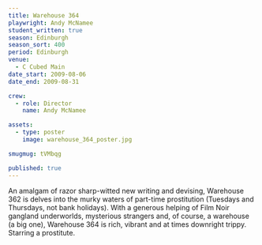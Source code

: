 ```yaml
---
title: Warehouse 364
playwright: Andy McNamee
student_written: true
season: Edinburgh
season_sort: 400
period: Edinburgh
venue:
  - C Cubed Main
date_start: 2009-08-06
date_end: 2009-08-31

crew:
  - role: Director
    name: Andy McNamee

assets:
  - type: poster
    image: warehouse_364_poster.jpg

smugmug: tVMbqg

published: true
---
```


An amalgam of razor sharp-witted new writing and devising, Warehouse 362 is delves into the murky waters of part-time prostitution (Tuesdays and Thursdays, not bank holidays). With a generous helping of Film Noir gangland underworlds, mysterious strangers and, of course, a warehouse (a big one), Warehouse 364 is rich, vibrant and at times downright trippy. Starring a prostitute.
